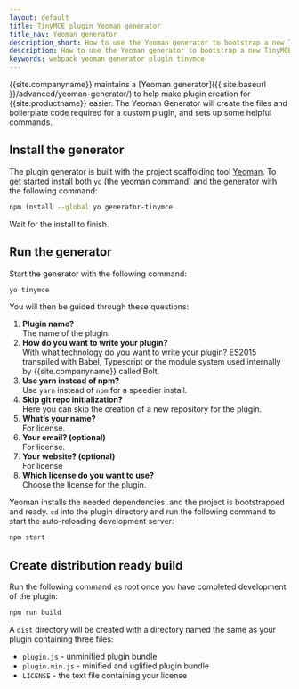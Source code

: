 ```yaml
---
layout: default
title: TinyMCE plugin Yeoman generator
title_nav: Yeoman generator
description_short: How to use the Yeoman generator to bootstrap a new TinyMCE plugin
description: How to use the Yeoman generator to bootstrap a new TinyMCE plugin using ES2015/Babel or TypeScript.
keywords: webpack yeoman generator plugin tinymce
---
```


{{site.companyname}} maintains a [Yeoman generator]({{ site.baseurl }}/advanced/yeoman-generator/) to help make plugin creation for {{site.productname}} easier. The Yeoman Generator will create the files and boilerplate code required for a custom plugin, and sets up some helpful commands. 


## Install the generator
The plugin generator is built with the project scaffolding tool [Yeoman](http://yeoman.io/). To get started install both `yo` (the yeoman command) and the generator with the following command:

```sh
npm install --global yo generator-tinymce
```

Wait for the install to finish.

## Run the generator
Start the generator with the following command:


```sh
yo tinymce
```

You will then be guided through these questions:

1. **Plugin name?**  
The name of the plugin.
2. **How do you want to write your plugin?**  
With what technology do you want to write your plugin? ES2015 transpiled with Babel, Typescript or the module system used internally by {{site.companyname}} called Bolt.
3. **Use yarn instead of npm?**  
Use `yarn` instead of `npm` for a speedier install.
4. **Skip git repo initialization?**  
Here you can skip the creation of a new repository for the plugin.
5. **What’s your name?**  
For license.
6. **Your email? (optional)**  
For license.
7. **Your website? (optional)**  
For license
8. **Which license do you want to use?**  
Choose the license for the plugin.

Yeoman installs the needed dependencies, and the project is bootstrapped and ready. `cd` into the plugin directory and run the following command to start the auto-reloading development server:

```sh
npm start
```


## Create distribution ready build

Run the following command as root once you have completed development of the plugin:

```sh
npm run build
```

A `dist` directory will be created with a directory named the same as your plugin containing three files:

* `plugin.js` - unminified plugin bundle
* `plugin.min.js` - minified and uglified plugin bundle
* `LICENSE` - the text file containing your license

